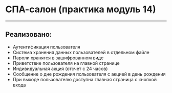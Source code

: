 # СПА-салон (практика модуль 14)
_______
## Реализовано:
- Аутентификация пользователя
- Система хранения данных пользователей в отдельном файле
- Пароли хранятся в зашифрованном виде
- Приветствие пользователя на главной странице
- Индивидуальная акция (отсчет с 24 часов)
- Сообщение о дне рождения пользователя с акцией в день рождения
- При выходе пользователю доступна главная страница с кнопкой входа